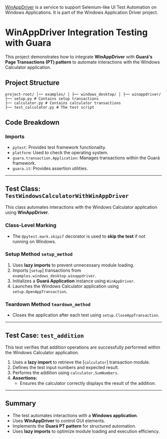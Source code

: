 [WinAppDriver](https://github.com/microsoft/WinAppDriver) is a service to support Selenium-like UI Test Automation on Windows Applications. It is part of the Windows Application Driver project.

# WinAppDriver Integration Testing with Guara

This project demonstrates how to integrate **WinAppDriver** with **Guará's Page Transactions (PT) pattern** to automate interactions with the Windows Calculator application.

## Project Structure
```
project-root/ │── examples/ │ ├── windows_desktop/ │ ├── winappdriver/
├── setup.py # Contains setup transactions
├── calculator.py # Contains calculator transactions
├── test_calculator.py # The test script
```

## Code Breakdown

### **Imports**
- `pytest`: Provides test framework functionality.
- `platform`: Used to check the operating system.
- `guara.transaction.Application`: Manages transactions within the Guará framework.
- `guara.it`: Provides assertion utilities.

---

## **Test Class: `TestWindowsCalculatorWithWinAppDriver`**
This class automates interactions with the Windows Calculator application using **WinAppDriver**.

### **Class-Level Marking**
- The `@pytest.mark.skipif` decorator is used to **skip the test** if not running on Windows.

### **Setup Method `setup_method`**
1. Uses **lazy imports** to prevent unnecessary module loading.
2. Imports [`setup`] transactions from `examples.windows_desktop.winappdriver`.
3. Initializes a **Guará Application** instance using `WinAppDriver`.
4. Launches the Windows Calculator application using `setup.OpenAppTransaction`.

### **Teardown Method `teardown_method`**
- Closes the application after each test using `setup.CloseAppTransaction`.

---

## **Test Case: `test_addition`**
This test verifies that addition operations are successfully performed within the Windows Calculator application.
1. Uses a **lazy import** to retrieve the [`calculator`] transaction module.
2. Defines the test input numbers and expected result.
3. Performs the addition using `calculator.SumNumbers`.
4. **Assertions:**
   - Ensures the calculator correctly displays the result of the addition.

---

## **Summary**
- The test automates interactions with a **Windows application**.
- Uses **WinAppDriver** to control GUI elements.
- Implements the **Guará PT pattern** for structured automation.
- Uses **lazy imports** to optimize module loading and execution efficiency.